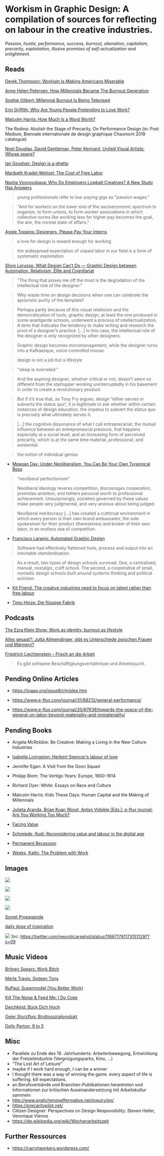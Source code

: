 # Workism in Graphic Design: A compilation of sources for reflecting on labour in the creative industries. 

*Passion, hustle, performance, success, burnout, alienation, capitalism, precarity, exploitation, illusive promises of self-actualization and enlightment.*

## Reads

[Derek Thompson: Workism Is Making Americans Miserable](https://www.theatlantic.com/ideas/archive/2019/02/religion-workism-making-americans-miserable/583441/)

[Anne Helen Petersen: How Millennials Became The Burnout Generation](https://www.buzzfeednews.com/article/annehelenpetersen/millennials-burnout-generation-debt-work)

[Sophie Gilbert: Millennial Burnout Is Being Televised](https://www.theatlantic.com/entertainment/archive/2019/01/marie-kondo-fyre-fraud-and-tvs-millennial-burnout/580753/)

[Erin Griffith: Why Are Young People Pretending to Love Work?](https://www.nytimes.com/2019/01/26/business/against-hustle-culture-rise-and-grind-tgim.html)

[Malcolm Harris: How Much Is a Word Worth?](https://medium.com/s/story/how-much-is-a-word-worth-7fcd131a341c)

The Rodina: Abolish the Stage of Precarity, On Performance Design (in: Post Medium, Biennale internationale de design graphique Chaumont 2019 catalogue)

[Noel Douglas, David Gentleman, Peter Kennard, United Visual Artists: Whose space?](http://www.eyemagazine.com/feature/article/whose-space)

[Ian Goodyer: Design is a ghetto](http://www.eyemagazine.com/opinion/article/design-is-a-ghetto)

[Maribeth Kradel-Weitzel: The Cost of Free Labor](https://www.aiga.org/the-cost-of-free-labor)

[Nastia Voynovskaya: Why Do Employers Lowball Creatives? A New Study Has Answers](https://www.kqed.org/arts/13857471/artist-passion-exploitation-duke-study)

> young professionals refer to low-paying gigs as "passion wages."

> "And for workers on the lower end of the socioeconomic spectrum to organize, to form unions, to form worker associations in which collective norms like working less for higher pay becomes the goal, the aim, the normal state of affairs."

[Aggie Toppins: Designers, Please Pay Your Interns](https://eyeondesign.aiga.org/designers-please-pay-your-interns/)

> a love for design is reward enough for working

> the widespread expectation of unpaid labor in our field is a form of systematic exploitation

[Silvio Lorusso: What Design Can’t Do — Graphic Design between Automation, Relativism, Élite and Cognitariat](https://networkcultures.org/entreprecariat/what-design-cant-do/)

> "The thing that pisses me off the most is the degradation of the intellectual role of the designer."

> Why waste time on design decisions when one can celebrate the aprioristic purity of the template?

> Perhaps partly because of this visual relativism and the democratization of tools, graphic design, at least the one produced in some avantgarde schools, underwent a process of intellectualization. A term that indicates the tendency to make writing and research the pivot of a designer’s practice. […] In this case, the intellectual role of the designer is only recognized by other designers.

> Graphic design becomes micromanagement, while the designer turns into a Kafkaesque, voice-controlled mouse.

> design is not a job but a lifestyle

> "sleep is overrated."

> And the aspiring designer, whether critical or not, doesn’t seem so different from the startupper working uninterruptedly in his basement in order to create a revolutionary product.

> But if it’s true that, as Tony Fry argues, design “either serves or subverts the status quo”, it is legitimate to ask whether within certain instances of design education, the impetus to subvert the status quo is precisely what ultimately serves it.

> […] the cognitive dissonance of what I call entreprecariat, the mutual influence between an entrepreneurial pressure, that happens especially at a social level, and an increasing form of perceived precarity, which is at the same time material, professional, and existential.

> the notion of individual genius

- [Meagan Day: Under Neoliberalism, You Can Be Your Own Tyrannical Boss](https://www.jacobinmag.com/2018/01/under-neoliberalism-you-can-be-your-own-tyrannical-boss)

> “neoliberal perfectionism”

> Neoliberal ideology reveres competition, discourages cooperation, promotes ambition, and tethers personal worth to professional achievement. Unsurprisingly, societies governed by these values make people very judgmental, and very anxious about being judged.

> Neoliberal meritocracy […] has created a cutthroat environment in which every person is their own brand ambassador, the sole spokesman for their product (themselves) and broker of their own labor, in an endless sea of competition. 

- [Francisco Laranjo: Automated Graphic Design](http://modesofcriticism.org/automated-graphic-design/)

> Software had effectively flattened tools, process and output into an inevitable standardisation.

> As a result, two types of design schools survived. One, a centralised, manual, nostalgic, craft school. The second, a cooperative of small, nomadic design schools built around systems thinking and political activism. 

- [Kit Friend: The creative industries need to focus on talent rather than free labour](https://www.theguardian.com/culture-professionals-network/culture-professionals-blog/2011/nov/28/creative-training-arts-education)

- [Timo Hinze: Die flüssige Fabrik](http://spectorbooks.com/de/die-fluessige-fabrik)

## Podcasts

[The Ezra Klein Show: Work as identity, burnout as lifestyle](https://castbox.fm/episode/Work-as-identity%2C-burnout-as-lifestyle-id121041-id147034442?utm_campaign=a_share_ep&utm_medium=dlink&utm_source=a_share&country=de)

[Alles gesagt?: Jutta Allmendinger, gibt es Unterschiede zwischen Frauen und Männern?](https://www.zeit.de/gesellschaft/2019-06/jutta-allmendinger-alles-gesagt-interviewpodcast)

[Friedrich Liechtenstein – Frisch an die Arbeit](https://www.zeit.de/arbeit/2017-10/friedrich-liechtenstein-arbeit-geld-kunst)

> Es gibt seltsame Beschäftigtungsverhältnisse und Arbeitssucht.

## Pending Online Articles

- https://joaap.org/issue8/chrislee.htm

- https://www.e-flux.com/journal/31/68212/general-performance/

- https://www.e-flux.com/journal/20/67638/towards-the-space-of-the-general-on-labor-beyond-materiality-and-immateriality/

## Pending Books

- Angela McRobbie: Be Creative: Making a Living in the New Culture Industries

- [Isabella Livingston: Herbert Spencer’s labour of love](https://beluga.sub.uni-hamburg.de/vufind/Record/327365242?rank=1)

- Jennifer Egan: A Visit from the Goon Squad

- Philipp Blom: The Vertigo Years: Europe, 1900-1914

- Richard Dyer: White: Essays on Race and Culture

- Malcolm Harris: Kids These Days: Human Capital and the Making of Millennials

- [Julieta Aranda, Brian Kuan Wood, Anton Vidokle (Eds.): e-flux journal: Are You Working Too Much?](http://www.sternberg-press.com/index.php?pageId=1309)

- [Facing Value](https://www.valiz.nl/en/publications/facing-value.html)

- [Schmiede, Rudi: Reconsidering value and labour in the
digital age](https://www.ssoar.info/ssoar/bitstream/handle/document/55107/ssoar-newtechworkempl-2017-1-rez-schmiede.pdf?sequence=3&isAllowed=y&lnkname=ssoar-newtechworkempl-2017-1-rez-schmiede.pdf)

- [Permanent Recession](https://www.onomatopee.net/exhibition/permanent-recession/)

- [Weeks, Kathi: The Problem with Work](https://libcom.org/files/the-problem-with-work_-feminism-marxism-kathi-weeks.pdf)

## Images

![](/assets/img/instagram-scheideerevolte.png)

![](http://www.quickmeme.com/img/6d/6dd05274abd05c3dfedb7edf18f276bd381f74391c02c0e0d81dbbf6a1fa9129.jpg)

![](https://pbs.twimg.com/media/Dm97ESQW0AIACqS?format=jpg&name=900x900)

![](https://networkcultures.org/entreprecariat/wp-content/uploads/sites/41/2017/02/graphic_design_is_my_passion.png)

[Soviet Propaganda](https://www.pbs.org/newshour/world/these-soviet-propaganda-posters-meant-to-evoke-heroism-pride)

[daily dose of inspiration](https://www.creativeboom.com/inspiration/90-instagram-accounts-to-follow-for-daily-graphic-design-inspiration/)

![](https://pbs.twimg.com/media/EDEDwR9XYAEsZaS?format=jpg&name=small)
Src: https://twitter.com/neuroticarsehol/status/1166717911731511297?s=09

## Music Videos

[Britney Spears: Work Bitch](https://www.youtube.com/watch?v=pt8VYOfr8To)

[Merle Travis: Sixteen Tons](https://www.youtube.com/watch?v=eUXc7LMo_TA)

[RuPaul: Supermodel (You Better Work)](https://www.youtube.com/watch?v=Vw9LOrHU8JI)

[Kill The Noise & Feed Me: I Do Coke](https://www.youtube.com/watch?v=oSPT27XyY1U)

[Deichkind: Bück Dich Hoch](https://www.youtube.com/watch?v=8Q44P_Qbq9o)

[Geier Sturzflug: Bruttosozialprodukt](https://www.youtube.com/watch?v=K3vgNYtu8Kk)

[Dolly Parton: 9 to 5](https://www.youtube.com/watch?v=UbxUSsFXYo4)

## Misc

- Parallele zu Ende des 19. Jahrhunderts: Arbeiterbewegung, Entwicklung der Freizeitindustrie (Vergnügungsparks, Kino, ...)
- "The Lost Art of Leisure"
- maybe if I work hard enough, I can be a winner
- I thought there was a way of winning the game. every aspect of life is suffering. kill expectations.
- an Berufsverbände und Branchen-Publikationen herantreten und Informationen zur kritischen Auseinandersetzung mit Arbeitskultur sammeln
- http://www.pratichenonaffermative.net/inquiry/en/
- https://precaritypilot.net/
- Citizen Designer: Perspectives on Design Responsibility: Steven Heller, Veronique Vienne
- https://de.wikipedia.org/wiki/Wochenarbeitszeit

## Further Ressources

- https://carrotworkers.wordpress.com/
